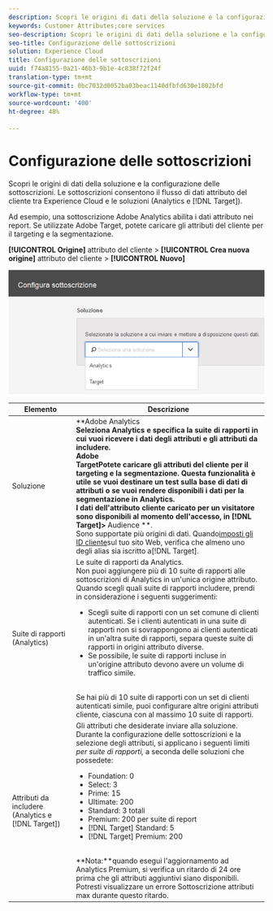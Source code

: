 ```yaml
---
description: Scopri le origini di dati della soluzione e la configurazione delle sottoscrizioni. Le sottoscrizioni consentono il flusso di dati attributo del cliente tra Experience Cloud e le soluzioni (Analytics e Target).
keywords: Customer Attributes;core services
seo-description: Scopri le origini di dati della soluzione e la configurazione delle sottoscrizioni. Le sottoscrizioni consentono il flusso di dati attributo del cliente tra Experience Cloud e le soluzioni (Analytics e Target).
seo-title: Configurazione delle sottoscrizioni
solution: Experience Cloud
title: Configurazione delle sottoscrizioni
uuid: f74a8155-0a21-46b3-9b1e-4c838f72f24f
translation-type: tm+mt
source-git-commit: 0bc7032d0052ba03beac1140dfbfd630e1802bfd
workflow-type: tm+mt
source-wordcount: '400'
ht-degree: 48%

---
```



# Configurazione delle sottoscrizioni

Scopri le origini di dati della soluzione e la configurazione delle sottoscrizioni. Le sottoscrizioni consentono il flusso di dati attributo del cliente tra Experience Cloud e le soluzioni (Analytics e [!DNL Target]).

Ad esempio, una sottoscrizione Adobe Analytics abilita i dati attributo nei report. Se utilizzate Adobe Target, potete caricare gli attributi del cliente per il targeting e la segmentazione.

**[!UICONTROL Origine]** attributo del cliente > **[!UICONTROL Crea nuova origine]** attributo del cliente > **[!UICONTROL Nuovo]**

![](assets/configure_subscription_page.png)

| Elemento | Descrizione |
|--- |--- |
| Soluzione | **Adobe Analytics **<br>Seleziona Analytics e specifica la suite di rapporti in cui vuoi ricevere i dati degli attributi e gli attributi da includere.<br>**Adobe**<br>TargetPotete caricare gli attributi del cliente per il targeting e la segmentazione. Questa funzionalità è utile se vuoi destinare un test sulla base di dati di attributi o se vuoi rendere disponibili i dati per la segmentazione in Analytics.<br>I dati dell&#39;attributo cliente caricato per un visitatore sono disponibili al momento dell&#39;accesso, in **[!DNL Target]**>** Audience **.<br>Sono supportate più origini di dati. Quando[imposti gli ID cliente](../core-services/core-services.md)sul tuo sito Web, verifica che almeno uno degli alias sia iscritto a[!DNL Target]. |
| Suite di rapporti (Analytics) | Le suite di rapporti da Analytics.<br>Non puoi aggiungere più di 10 suite di rapporti alle sottoscrizioni di Analytics in un&#39;unica origine attributo. Quando scegli quali suite di rapporti includere, prendi in considerazione i seguenti suggerimenti:<ul><li>Scegli suite di rapporti con un set comune di clienti autenticati. Se i clienti autenticati in una suite di rapporti non si sovrappongono ai clienti autenticati in un&#39;altra suite di rapporti, separa queste suite di rapporti in origini attributo diverse.</li><li>Se possibile, le suite di rapporti incluse in un&#39;origine attributo devono avere un volume di traffico simile.</li></ul><br>Se hai più di 10 suite di rapporti con un set di clienti autenticati simile, puoi configurare altre origini attributi cliente, ciascuna con al massimo 10 suite di rapporti. |
| Attributi da includere (Analytics e [!DNL Target]) | Gli attributi che desiderate inviare alla soluzione. <br>Durante la configurazione delle sottoscrizioni e la selezione degli attributi, si applicano i seguenti limiti _per suite di rapporti,_ a seconda delle soluzioni che possedete:<ul><li>Foundation: 0</li><li>Select: 3</li><li>Prime: 15</li><li>Ultimate: 200</li><li>Standard: 3 totali</li><li>Premium: 200 per suite di report</li><li>[!DNL Target] Standard: 5</li><li>[!DNL Target] Premium: 200</li></ul><br>**Nota:**quando esegui l&#39;aggiornamento ad Analytics Premium, si verifica un ritardo di 24 ore prima che gli attributi aggiuntivi siano disponibili. Potresti visualizzare un errore Sottoscrizione attributi max durante questo ritardo. |

